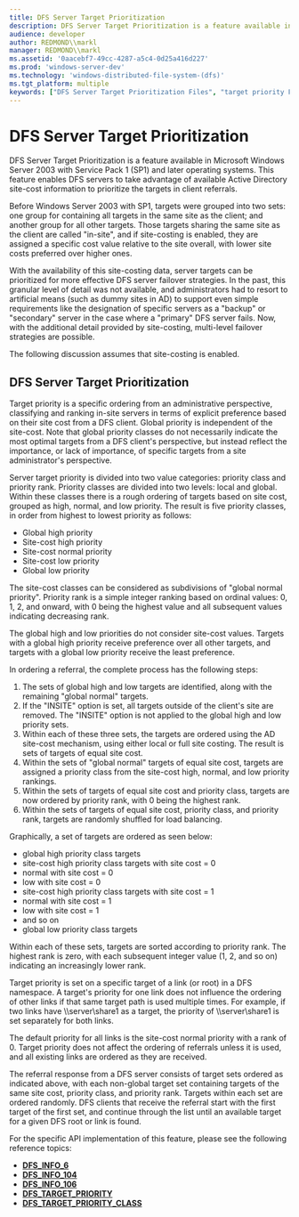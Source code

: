 ```yaml
---
title: DFS Server Target Prioritization
description: DFS Server Target Prioritization is a feature available in Microsoft Windows Server 2003 with Service Pack 1 (SP1) and later operating systems.
audience: developer
author: REDMOND\\markl
manager: REDMOND\\markl
ms.assetid: '0aacebf7-49cc-4287-a5c4-0d25a416d227'
ms.prod: 'windows-server-dev'
ms.technology: 'windows-distributed-file-system-(dfs)'
ms.tgt_platform: multiple
keywords: ["DFS Server Target Prioritization Files", "target priority Files", "prioritizing targets Files"]
---
```


# DFS Server Target Prioritization

DFS Server Target Prioritization is a feature available in Microsoft Windows Server 2003 with Service Pack 1 (SP1) and later operating systems. This feature enables DFS servers to take advantage of available Active Directory site-cost information to prioritize the targets in client referrals.

Before Windows Server 2003 with SP1, targets were grouped into two sets: one group for containing all targets in the same site as the client; and another group for all other targets. Those targets sharing the same site as the client are called "in-site", and if site-costing is enabled, they are assigned a specific cost value relative to the site overall, with lower site costs preferred over higher ones.

With the availability of this site-costing data, server targets can be prioritized for more effective DFS server failover strategies. In the past, this granular level of detail was not available, and administrators had to resort to artificial means (such as dummy sites in AD) to support even simple requirements like the designation of specific servers as a "backup" or "secondary" server in the case where a "primary" DFS server fails. Now, with the additional detail provided by site-costing, multi-level failover strategies are possible.

The following discussion assumes that site-costing is enabled.

## DFS Server Target Prioritization

Target priority is a specific ordering from an administrative perspective, classifying and ranking in-site servers in terms of explicit preference based on their site cost from a DFS client. Global priority is independent of the site-cost. Note that global priority classes do not necessarily indicate the most optimal targets from a DFS client's perspective, but instead reflect the importance, or lack of importance, of specific targets from a site administrator's perspective.

Server target priority is divided into two value categories: priority class and priority rank. Priority classes are divided into two levels: local and global. Within these classes there is a rough ordering of targets based on site cost, grouped as high, normal, and low priority. The result is five priority classes, in order from highest to lowest priority as follows:

-   Global high priority
-   Site-cost high priority
-   Site-cost normal priority
-   Site-cost low priority
-   Global low priority

The site-cost classes can be considered as subdivisions of "global normal priority". Priority rank is a simple integer ranking based on ordinal values: 0, 1, 2, and onward, with 0 being the highest value and all subsequent values indicating decreasing rank.

The global high and low priorities do not consider site-cost values. Targets with a global high priority receive preference over all other targets, and targets with a global low priority receive the least preference.

In ordering a referral, the complete process has the following steps:

1.  The sets of global high and low targets are identified, along with the remaining "global normal" targets.
2.  If the "INSITE" option is set, all targets outside of the client's site are removed. The "INSITE" option is not applied to the global high and low priority sets.
3.  Within each of these three sets, the targets are ordered using the AD site-cost mechanism, using either local or full site costing. The result is sets of targets of equal site cost.
4.  Within the sets of "global normal" targets of equal site cost, targets are assigned a priority class from the site-cost high, normal, and low priority rankings.
5.  Within the sets of targets of equal site cost and priority class, targets are now ordered by priority rank, with 0 being the highest rank.
6.  Within the sets of targets of equal site cost, priority class, and priority rank, targets are randomly shuffled for load balancing.

Graphically, a set of targets are ordered as seen below:

-   global high priority class targets
-   site-cost high priority class targets with site cost = 0
-   normal with site cost = 0
-   low with site cost = 0
-   site-cost high priority class targets with site cost = 1
-   normal with site cost = 1
-   low with site cost = 1
-   and so on
-   global low priority class targets

Within each of these sets, targets are sorted according to priority rank. The highest rank is zero, with each subsequent integer value (1, 2, and so on) indicating an increasingly lower rank.

Target priority is set on a specific target of a link (or root) in a DFS namespace. A target's priority for one link does not influence the ordering of other links if that same target path is used multiple times. For example, if two links have \\\\server\\share1 as a target, the priority of \\\\server\\share1 is set separately for both links.

The default priority for all links is the site-cost normal priority with a rank of 0. Target priority does not affect the ordering of referrals unless it is used, and all existing links are ordered as they are received.

The referral response from a DFS server consists of target sets ordered as indicated above, with each non-global target set containing targets of the same site cost, priority class, and priority rank. Targets within each set are ordered randomly. DFS clients that receive the referral start with the first target of the first set, and continue through the list until an available target for a given DFS root or link is found.

For the specific API implementation of this feature, please see the following reference topics:

-   [**DFS\_INFO\_6**](dfs-info-6.md)
-   [**DFS\_INFO\_104**](dfs-info-104.md)
-   [**DFS\_INFO\_106**](dfs-info-106.md)
-   [**DFS\_TARGET\_PRIORITY**](dfs-target-priority.md)
-   [**DFS\_TARGET\_PRIORITY\_CLASS**](dfs-target-priority-class.md)

 

 




